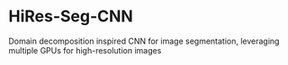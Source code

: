 # HiRes-Seg-CNN
Domain decomposition inspired CNN for image segmentation, leveraging multiple GPUs for high-resolution images
